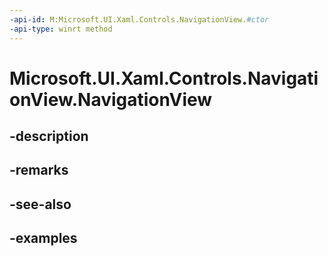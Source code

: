 ```yaml
---
-api-id: M:Microsoft.UI.Xaml.Controls.NavigationView.#ctor
-api-type: winrt method
---
```


<!-- Method syntax.
public NavigationView.NavigationView()
-->

# Microsoft.UI.Xaml.Controls.NavigationView.NavigationView

## -description

## -remarks

## -see-also

## -examples

